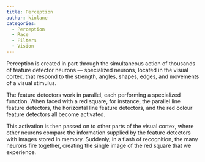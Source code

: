 ```yaml
---
title: Perception
author: kinlane
categories:
  - Perception
  - Race
  - Filters
  - Vision
---
```

Perception is created in part through the simultaneous action of thousands of feature detector neurons — specialized neurons, located in the visual cortex, that respond to the strength, angles, shapes, edges, and movements of a visual stimulus. 

The feature detectors work in parallel, each performing a specialized function. When faced with a red square, for instance, the parallel line feature detectors, the horizontal line feature detectors, and the red colour feature detectors all become activated. 

This activation is then passed on to other parts of the visual cortex, where other neurons compare the information supplied by the feature detectors with images stored in memory. Suddenly, in a flash of recognition, the many neurons fire together, creating the single image of the red square that we experience.